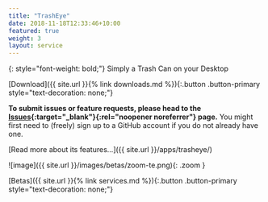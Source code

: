 ```yaml
---
title: "TrashEye"
date: 2018-11-18T12:33:46+10:00
featured: true
weight: 3
layout: service
---
```


{: style="font-weight: bold;"}
Simply a Trash Can on your Desktop

[Download]({{ site.url }}{% link downloads.md %}){:.button .button-primary style="text-decoration: none;"}

**To submit issues or feature requests, please head to the [Issues](https://github.com/synappser/TrashEye/issues){:target="_blank"}{:rel="noopener noreferrer"} page.** You might first need to (freely) sign up to a GitHub account if you do not already have one.

<!--break-->

[Read more about its features...]({{ site.url }}/apps/trasheye/)

![image]({{ site.url }}/images/betas/zoom-te.png){: .zoom }

[Betas]({{ site.url }}{% link services.md %}){:.button .button-primary style="text-decoration: none;"}

